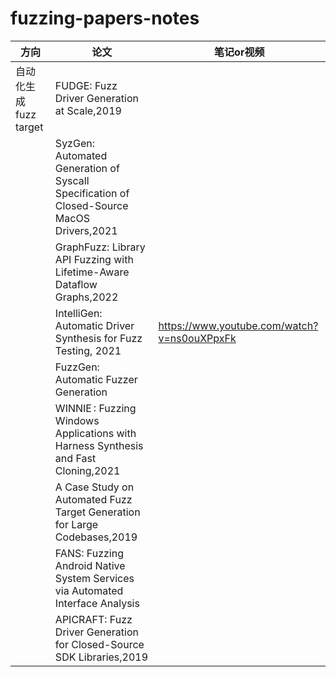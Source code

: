 # fuzzing-papers-notes

| 方向 |  论文          | 笔记or视频|
| ------------------- | -------------------------------------------------| ---|
| 自动化生成fuzz target | FUDGE: Fuzz Driver Generation at Scale,2019 |
| | SyzGen: Automated Generation of Syscall Specification of Closed-Source MacOS Drivers,2021 |
| | GraphFuzz: Library API Fuzzing with Lifetime-Aware Dataflow Graphs,2022|
| | IntelliGen: Automatic Driver Synthesis for Fuzz Testing, 2021| https://www.youtube.com/watch?v=ns0ouXPpxFk|
| | FuzzGen: Automatic Fuzzer Generation|
| | WINNIE : Fuzzing Windows Applications with Harness Synthesis and Fast Cloning,2021|
| | A Case Study on Automated Fuzz Target Generation for Large Codebases,2019|
| | FANS: Fuzzing Android Native System Services via Automated Interface Analysis|
| | APICRAFT: Fuzz Driver Generation for Closed-Source SDK Libraries,2019|
